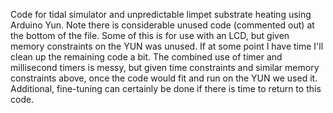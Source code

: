 Code for tidal simulator and unpredictable limpet substrate heating using Arduino Yun. Note there is considerable unused code (commented out) at the bottom of the file. Some of this is for use with an LCD, but given memory constraints on the YUN was unused. If at some point I have time I'll clean up the remaining code a bit. The combined use of timer and millisecond timers is messy, but given time constraints and similar memory constraints above, once the code would fit and run on the YUN we used it. Additional, fine-tuning can certainly be done if there is time to return to this code.
